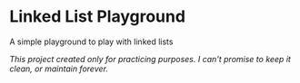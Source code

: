 # Linked List Playground
A simple playground to play with linked lists

_This project created only for practicing purposes. I can't promise to keep it clean, or maintain forever._
